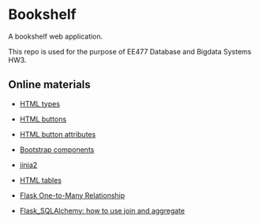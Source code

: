 # Bookshelf

A bookshelf web application.

This repo is used for the purpose of EE477 Database and Bigdata Systems HW3.

## Online materials

* [HTML types](http://jun.hansung.ac.kr/CWP/htmls/HTML%20Input%20Types.html)

* [HTML buttons](https://www.codingfactory.net/10731)

* [HTML button attributes](https://developer.mozilla.org/ko/docs/Web/HTML/Element/button)

* [Bootstrap components](http://bootstrapk.com/components/)

* [jinja2](http://hleecaster.com/flask-jinja2/)

* [HTML tables](http://www.devkuma.com/books/pages/109)

* [Flask One-to-Many Relationship](https://velog.io/@ywoosang/Flask-SQLAlchemy-One-to-Many-Relationship-alqgcxf0)

* [Flask_SQLAlchemy: how to use join and aggregate](https://stackoverflow.com/questions/13366602/how-can-i-write-an-sqlalchemy-query-with-a-join-and-an-aggregate)